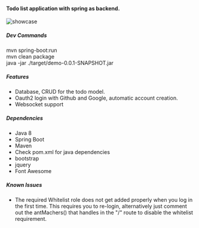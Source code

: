 #### Todo list application with spring as backend.

![showcase](https://i.gyazo.com/e8cb810bc700ad9f12faf677851e2de7.png)

##### Dev Commands
mvn spring-boot:run  
mvn clean package  
java -jar ./target/demo-0.0.1-SNAPSHOT.jar  


##### Features
* Database, CRUD for the todo model.
* Oauth2 login with Github and Google, automatic account creation.
* Websocket support

##### Dependencies
* Java 8
* Spring Boot
* Maven
* Check pom.xml for java dependencies
* bootstrap
* jquery
* Font Awesome

##### Known Issues
* The required Whitelist role does not get added properly when you log in the first time. This requires you to re-login, alternatively just comment out the antMachers() that handles in the "/" route to disable the whitelist requirement.